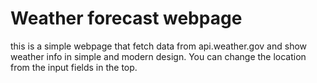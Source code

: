 # Weather forecast webpage
this is a simple webpage that fetch data from api.weather.gov and show weather info in simple and modern design. You can change the location from the input fields in the top.
